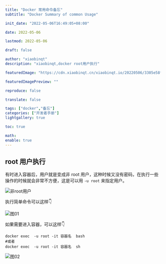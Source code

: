 ```yaml
---
title: "Docker 常用命令备忘"
subtitle: "Docker Summary of common Usage"

init_date: "2022-05-06T16:49:05+08:00"

date: 2022-05-06

lastmod: 2022-05-06

draft: false

author: "xiaobinqt"
description: "xiaobinqt,docker root用户执行"

featuredImage: "https://cdn.xiaobinqt.cn/xiaobinqt.io/20220506/3305e58fbade4acc862591389ce7cd0f.png"

featuredImagePreview: ""

reproduce: false

translate: false

tags: ["docker","备忘"]
categories: ["开发者手册"]
lightgallery: true

toc: true

math:
enable: true
---
```


<!-- author： xiaobinqt -->
<!-- email： xiaobinqt@163.com -->
<!-- https://xiaobinqt.github.io -->
<!-- https://www.xiaobinqt.cn -->

[//]: # (+ :interrobang: root 用户执行)

## root 用户执行

有时进入容器后，用户就是变成非 root 用户，这种时候又没有密码，在执行一些操作的时候就会非常不方便，这是可以用 `-u root` 来指定用户。

![非root用户](https://cdn.xiaobinqt.cn/xiaobinqt.io/20220506/4c15cdd08fc44144ba76364b04a5daed.png?imageView2/0/q/75|watermark/2/text/eGlhb2JpbnF0/font/dmlqYXlh/fontsize/1000/fill/IzVDNUI1Qg==/dissolve/52/gravity/SouthEast/dx/15/dy/15 '非root用户')

执行简单命令可以这样:point_down:

![图01](https://cdn.xiaobinqt.cn/xiaobinqt.io/20220506/0cb85b06bf314f989212dea7af42535e.png?imageView2/0/q/75|watermark/2/text/eGlhb2JpbnF0/font/dmlqYXlh/fontsize/1000/fill/IzVDNUI1Qg==/dissolve/52/gravity/SouthEast/dx/15/dy/15 '图01')

如果需要进入容器，可以这样:point_down:

```shell
docker exec  -u root -it 容器名  bash
#或者
docker exec  -u root -it 容器名  sh
```

![图02](https://cdn.xiaobinqt.cn/xiaobinqt.io/20220506/fbee690400664f6d88aea131abc00465.png?imageView2/0/q/75|watermark/2/text/eGlhb2JpbnF0/font/dmlqYXlh/fontsize/1000/fill/IzVDNUI1Qg==/dissolve/52/gravity/SouthEast/dx/15/dy/15 '图02')














